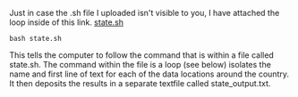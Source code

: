 Just in case the .sh file I uploaded isn't visible to you, I have attached the loop inside of this link. [state.sh](./state.sh)

```
bash state.sh
```
This tells the computer to follow the command that is within a file called state.sh. The command within the file is a loop (see below) isolates the name and first line of text for each of the data locations around the country. It then deposits the results in a separate textfile called state_output.txt.

